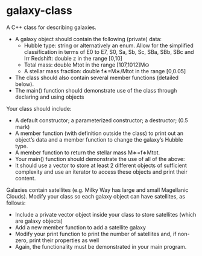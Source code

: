 # galaxy-class
A C++ class for describing galaxies.

- A galaxy object should contain the following (private) data:
  - Hubble type: string or alternatively an enum. Allow for the simplified classification in terms of E0 to E7, S0, Sa, Sb, Sc, SBa, SBb, SBc and Irr
    Redshift: double z in the range [0,10]
  - Total mass: double Mtot in the range [107,1012]M⊙
  - A stellar mass fraction: double f∗=M∗/Mtot in the range [0,0.05]
- The class should also contain several member functions (detailed below).
- The main() function should demonstrate use of the class through declaring and using objects

Your class should include:
 - A default constructor; a parameterized constructor; a destructor; (0.5 mark)
 - A member function (with definition outside the class) to print out an object’s data and a member function to change the galaxy’s Hubble type.
 - A member function to return the stellar mass M∗=f∗Mtot.
 - Your main() function should demonstrate the use of all of the above:
 - It should use a vector to store at least 2 different objects of sufficient complexity and use an iterator to access these objects and print their content.

Galaxies contain satellites (e.g. Milky Way has large and small Magellanic Clouds). Modify your class so each galaxy object can have satellites, as follows:
 - Include a private vector object inside your class to store satellites (which are galaxy objects)
 - Add a new member function to add a satellite galaxy
 - Modify your print function to print the number of satellites and, if non-zero, print their properties as well
 - Again, the functionality must be demonstrated in your main program.
